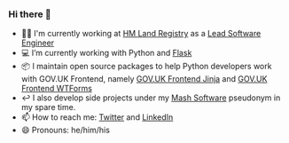### Hi there 👋

- 👨‍💻 I'm currently working at [HM Land Registry](https://www.gov.uk/government/organisations/land-registry) as a [Lead Software Engineer](https://www.gov.uk/guidance/software-developer#principal-developer)
- 💻 I’m currently working with Python and [Flask](https://flask.palletsprojects.com)
- 📦 I maintain open source packages to help Python developers work with GOV.UK Frontend, namely [GOV.UK Frontend Jinja](https://github.com/LandRegistry/govuk-frontend-jinja) and [GOV.UK Frontend WTForms](https://github.com/LandRegistry/govuk-frontend-wtf)
- ↩️ I also develop side projects under my [Mash Software](https://github.com/MashSoftware) pseudonym in my spare time.
- 📫 How to reach me: [Twitter](https://twitter.com/MattShaw85) and [LinkedIn](https://uk.linkedin.com/in/matthew-shaw-8973a723)
- 😄 Pronouns: he/him/his

<!--
**matthew-shaw/matthew-shaw** is a ✨ _special_ ✨ repository because its `README.md` (this file) appears on your GitHub profile.

Here are some ideas to get you started:

- 🔭 I’m currently working on ...
- 🌱 I’m currently learning ...
- 👯 I’m looking to collaborate on ...
- 🤔 I’m looking for help with ...
- 💬 Ask me about ...
- ⚡ Fun fact: ...
-->
